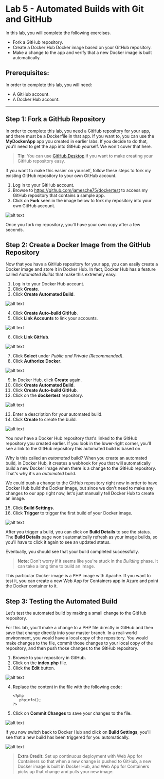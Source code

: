 # Lab 5 - Automated Builds with Git and GitHub
In this lab, you will complete the following exercises.

* Fork a GitHub repository.
* Create a Docker Hub Docker image based on your GitHub repository.
* Make a change to the app and verify that a new Docker image is built automatically.

## Prerequisites:
In order to complete this lab, you will need:

* A GitHub account.
* A Docker Hub account.

---

## Step 1: Fork a GitHub Repository

In order to complete this lab, you need a GitHub repository for your app, and there must be a Dockerfile in that app. If you want to, you can use the **MyDockerApp** app you created in earlier labs. If you decide to do that, you'll need to get the app into GitHub yourself. We won't cover that here. 

> **Tip**: You can use [GitHub Desktop](https://desktop.github.com/) if you want to make creating your GitHub repository easy.

If you want to make this easier on yourself, follow these steps to fork my existing GitHub repository to your own GitHub account.

1. Log in to your GitHub account.
2. Browse to https://github.com/jamesche75/dockertest to access my GitHub repository that contains a sample app.
3. Click on **Fork** seen in the image below to fork my repository into your own GitHub account.

![alt text](images/fork.png "Forking a Repository")

Once you fork my repository, you'll have your own copy after a few seconds. 

## Step 2: Create a Docker Image from the GitHub Repository

Now that you have a GitHub repository for your app, you can easily create a Docker image and store it in Docker Hub. In fact, Docker Hub has a feature called *Automated Builds* that make this extremely easy.

1. Log in to your Docker Hub account.
2. Click **Create**.
3. Click **Create Automated Build**.

![alt text](images/automated_build.png "Creating an Automated Build")

4. Click **Create Auto-build GitHub**.
5. Click **Link Accounts** to link your accounts.

![alt text](images/linkaccount.png "Linking Accounts")

6. Click **Link GitHub**.

![alt text](images/link_github.png "Linking GitHub")

7. Click **Select** under *Public and Private (Recommended)*.
8. Click **Authorize Docker**.

![alt text](images/authorize_docker.png "Authorizing Docker")

9. In Docker Hub, click **Create** again.
10. Click **Create Automated Build**.
11. Click **Create Auto-build GitHub**.
12. Click on the **dockertest** repository.

![alt text](images/clickrepo.png "Selecting a Repo")

13. Enter a description for your automated build.
14. Click **Create** to create the build.

![alt text](images/createbuild.png "Creating an Automated Build")

You now have a Docker Hub repository that's linked to the GitHub repository you created earlier. If you look in the lower-right corner, you'll see a link to the GitHub repository this automated build is based on. 

Why is this called an *automated* build? When you create an automated build, in Docker Hub, it creates a webhook for you that will automatically build a new Docker image when there is a change to the GitHub repository. That's why it's an *automated* build. 

We could push a change to the GitHub repository right now in order to have Docker Hub build the Docker image, but since we don't need to make any changes to our app right now, let's just manually tell Docker Hub to create an image.

15. Click **Build Settings**.
16. Click **Trigger** to trigger the first build of your Docker image.

![alt text](images/trigger.png "Triggering a Build")

After you trigger a build, you can click on **Build Details** to see the status. The **Build Details** page won't automatically refresh as your image builds, so you'll have to click it again to see an updated status.

Eventually, you should see that your build completed successfully.

> **Note:** Don't worry if it seems like you're stuck in the *Building* phase. It can take a long time to build an image.

This particular Docker image is a PHP image with Apache. If you want to test it, you can create a new Web App for Containers app in Azure and point the Docker container to it. 

## Step 3: Testing the Automated Build

Let's test the automated build by making a small change to the GitHub repository. 

For this lab, you'll make a change to a PHP file directly in GitHub and then save that change directly into your master branch. In a real-world environment, you would have a local copy of the repository. You would make changes to the file, commit those changes to your local copy of the repository, and then push those changes to the GitHub repository.

1. Browse to your repository in GitHub.
2. Click on the **index.php** file.
3. Click the **Edit** button.

![alt text](images/editfile.png "Edit a File")

4. Replace the content in the file with the following code:

   ```
   <?php
      phpinfo();
   ?>
   ```
5. Click on **Commit Changes** to save your changes to the file.

![alt text](images/commit.png "Committing a Change")

If you now switch back to Docker Hub and click on **Build Settings**, you'll see that a new build has been triggered for you automatically.

![alt text](images/queued_build.png "A New Build")

> **Extra Credit:** Set up continuous deployment with Web App for Containers so that when a new change is pushed to GitHub, a new Docker image is built in Docker Hub, and Web App for Containers picks up that change and pulls your new image.


